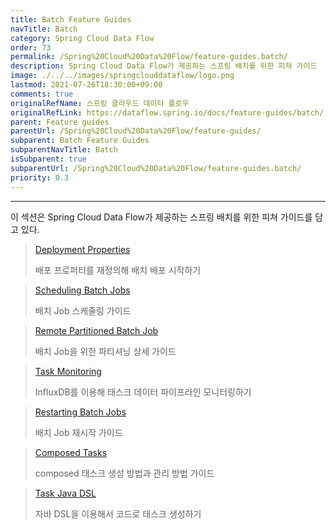 ```yaml
---
title: Batch Feature Guides
navTitle: Batch
category: Spring Cloud Data Flow
order: 73
permalink: /Spring%20Cloud%20Data%20Flow/feature-guides.batch/
description: Spring Cloud Data Flow가 제공하는 스프링 배치를 위한 피쳐 가이드
image: ./../../images/springclouddataflow/logo.png
lastmod: 2021-07-26T18:30:00+09:00
comments: true
originalRefName: 스프링 클라우드 데이터 플로우
originalRefLink: https://dataflow.spring.io/docs/feature-guides/batch/
parent: Feature guides
parentUrl: /Spring%20Cloud%20Data%20Flow/feature-guides/
subparent: Batch Feature Guides
subparentNavTitle: Batch
isSubparent: true
subparentUrl: /Spring%20Cloud%20Data%20Flow/feature-guides.batch/
priority: 0.3
---
```


---

이 섹션은 Spring Cloud Data Flow가 제공하는 스프링 배치를 위한 피쳐 가이드를 담고 있다.

> [Deployment Properties](../feature-guides.batch.deployment-properties)
>
> 배포 프로퍼티를 재정의해 배치 배포 시작하기

> [Scheduling Batch Jobs](../feature-guides.batch.scheduling)
>
> 배치 Job 스케줄링 가이드

> [Remote Partitioned Batch Job](../feature-guides.batch.partitioning)
>
> 배치 Job을 위한 파티셔닝 상세 가이드

> [Task Monitoring](../feature-guides.batch.monitoring)
>
> InfluxDB를 이용해 태스크 데이터 파이프라인 모니터링하기

> [Restarting Batch Jobs](../feature-guides.batch.restarting)
>
> 배치 Job 재시작 가이드

> [Composed Tasks](../feature-guides.batch.composed-task)
>
> composed 태스크 생성 방법과 관리 방법 가이드

> [Task Java DSL](../feature-guides.batch.java-dsl)
>
> 자바 DSL을 이용해서 코드로 태스크 생성하기